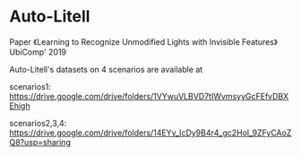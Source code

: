 # Auto-Litell
Paper 《Learning to Recognize Unmodified Lights with Invisible Features》 UbiComp' 2019

Auto-Litell's datasets on 4 scenarios are available at 

scenarios1: https://drive.google.com/drive/folders/1VYwuVLBVD7tIWvmsyyGcFEfvDBXEhigh

scenarios2,3,4: https://drive.google.com/drive/folders/14EYv_IcDy9B4r4_gc2Hol_9ZFyCAoZQ8?usp=sharing

